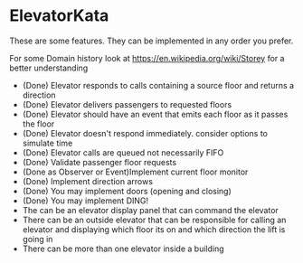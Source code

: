 # ElevatorKata
These are some features. They can be implemented in any order you prefer.

For some Domain history look at https://en.wikipedia.org/wiki/Storey for a better understanding

* (Done) Elevator responds to calls containing a source floor and returns a direction
* (Done) Elevator delivers passengers to requested floors
* (Done) Elevator should have an event that emits each floor as it passes the floor
* (Done) Elevator doesn't respond immediately. consider options to simulate time
* (Done) Elevator calls are queued not necessarily FIFO
* (Done) Validate passenger floor requests
* (Done as Observer or Event)Implement current floor monitor
* (Done) Implement direction arrows
* (Done) You may implement doors (opening and closing)
* (Done) You may implement DING!
* The can be an elevator display panel that can command the elevator
* There can be an outside elevator that can be responsible for calling an elevator and displaying which floor its on and which direction the lift is going in
* There can be more than one elevator inside a building